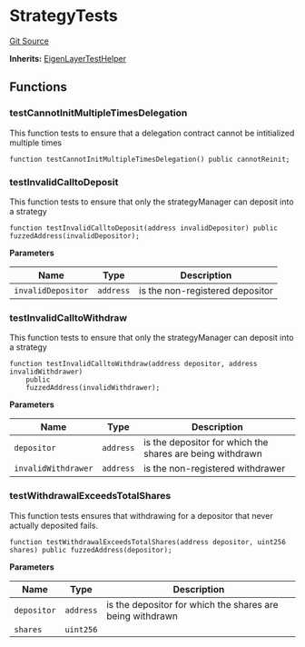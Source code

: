# StrategyTests
[Git Source](https://github.com/Sabnock01/eigenlayer-contracts/blob/fa80db0202cf74fb2bae3ffc6aa6db988074a698/src/test/Strategy.t.sol)

**Inherits:**
[EigenLayerTestHelper](/docs/docgen/src/src/test/EigenLayerTestHelper.t.sol/contract.EigenLayerTestHelper.md)


## Functions
### testCannotInitMultipleTimesDelegation

This function tests to ensure that a delegation contract
cannot be intitialized multiple times


```solidity
function testCannotInitMultipleTimesDelegation() public cannotReinit;
```

### testInvalidCalltoDeposit

This function tests to ensure that only the strategyManager
can deposit into a strategy


```solidity
function testInvalidCalltoDeposit(address invalidDepositor) public fuzzedAddress(invalidDepositor);
```
**Parameters**

|Name|Type|Description|
|----|----|-----------|
|`invalidDepositor`|`address`|is the non-registered depositor|


### testInvalidCalltoWithdraw

This function tests to ensure that only the strategyManager
can deposit into a strategy


```solidity
function testInvalidCalltoWithdraw(address depositor, address invalidWithdrawer)
    public
    fuzzedAddress(invalidWithdrawer);
```
**Parameters**

|Name|Type|Description|
|----|----|-----------|
|`depositor`|`address`|is the depositor for which the shares are being withdrawn|
|`invalidWithdrawer`|`address`|is the non-registered withdrawer|


### testWithdrawalExceedsTotalShares

This function tests ensures that withdrawing for a depositor that never
actually deposited fails.


```solidity
function testWithdrawalExceedsTotalShares(address depositor, uint256 shares) public fuzzedAddress(depositor);
```
**Parameters**

|Name|Type|Description|
|----|----|-----------|
|`depositor`|`address`|is the depositor for which the shares are being withdrawn|
|`shares`|`uint256`||


